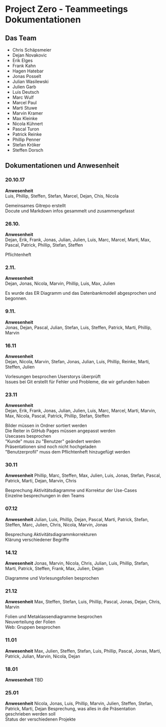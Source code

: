 ﻿# Project Zero - Teammeetings Dokumentationen

## Das Team
- Chris Schäpsmeier
- Dejan Novakovic
- Erik Elges
- Frank Kahn
- Hagen Hatebar
- Jonas Posselt
- Julian Wasilewski
- Julien Garb
- Luis Deutsch
- Marc Wulf
- Marcel Paul
- Marti Stuwe
- Marvin Kramer
- Max Kleinke
- Nicola Kühnert
- Pascal Turon
- Patrick Reinke
- Phillip Penner
- Stefan Kröker
- Steffen Dorsch

## Dokumentationen und Anwesenheit

### 20.10.17
**Anwesenheit**  
Luis, Phillip, Steffen, Stefan, Marcel, Dejan, Chis, Nicola

Gemeinsames Gitrepo erstellt  
Docute und Markdown infos gesammelt und zusammengefasst

### 26.10.
**Anwesenheit**  
Dejan, Erik, Frank, Jonas, Julian, Julien, Luis, Marc, Marcel, Marti, Max, Pascal, Patrick, Phillip, Stefan, Steffen

Pflichtenheft


### 2.11.
**Anwesenheit**  
Dejan, Jonas, Nicola, Marvin, Phillip, Luis, Max, Julien

Es wurde das ER Diagramm und das Datenbankmodell abgesprochen und begonnen.

### 9.11.
**Anwesenheit**  
Jonas, Dejan, Pascal, Julian, Stefan, Luis, Steffen, Patrick, Marti, Phillip, Marvin

### 16.11
**Anwesenheit**  
Dejan, Nicola, Marvin, Stefan, Jonas, Julian, Luis, Phillip, Reinke, Marti, Steffen, Julien

Vorlesungen besprochen
Userstorys überprüft  
Issues bei Git erstellt für Fehler und Probleme, die wir gefunden haben

### 23.11
**Anwesenheit**  
Dejan, Erik, Frank, Jonas, Julian, Julien, Luis, Marc, Marcel, Marti, Marvin, Max, Nicola, Pascal, Patrick, Phillip, Stefan, Steffen

Bilder müssen in Ordner sortiert werden  
Die Reiter in GitHub Pages müssen angepasst werden  
Usecases besprochen  
"Kunde" muss zu "Benutzer" geändert werden  
Präsentationen sind noch nicht hochgeladen  
"Benutzerprofil" muss dem Pflichtenheft hinzugefügt werden  

### 30.11
**Anwesenheit**
Phillip, Marc, Steffen, Max, Julien, Luis, Jonas, Stefan, Pascal, Patrick, Marti, Dejan, Marvin, Chris

Besprechung Aktivitätsdiagramme und Korrektur der Use-Cases  
Einzelne besprechungen in den Teams  

### 07.12
**Anwesenheit**
Julian, Luis, Phillip, Dejan, Pascal, Marti, Patrick, Stefan, Steffen, Marc, Julien, Chris, Nicola, Marvin, Jonas

Besprechung Aktivitätsdiagrammkorrekturen  
Klärung verschiedener Begriffe

### 14.12
**Anwesenheit**
Jonas, Marvin, Nicola, Chris, Julian, Luis, Phillip, Stefan, Marti, Patrick, Steffen, Frank, Max, Julien, Dejan

Diagramme und Vorlesungsfolien besprochen  

### 21.12
**Anwesenheit**
Max, Steffen, Stefan, Luis, Phillip, Pascal, Jonas, Dejan, Chris, Marvin

Folien und Metaklassendiagramme besprochen  
Neuverteilung der Folien  
Web: Gruppen besprochen

### 11.01
**Anwesenheit**
Max, Julien, Steffen, Stefan, Luis, Phillip, Pascal, Jonas, Marti, Patrick, Julian, Marvin, Nicola, Dejan

### 18.01
**Anwesenheit**
TBD

### 25.01
**Anwesenheit**
Nicola, Jonas, Luis, Phillip, Marvin, Julien, Steffen, Stefan, Patrick, Marti, Dejan
Besprechung, was alles in die Präsentation geschrieben werden soll  
Status der verschiedenen Projekte
